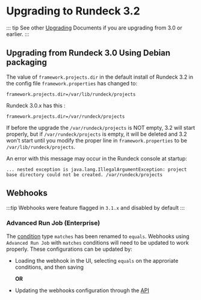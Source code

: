# Upgrading to Rundeck 3.2


::: tip
See other [Upgrading](/upgrading/) Documents if you are upgrading from 3.0 or earlier.
:::

## Upgrading from Rundeck 3.0 Using Debian packaging


The value of `framework.projects.dir` in the default install of Rundeck 3.2 in the config file `framework.properties` has changed to:

	framework.projects.dir=/var/lib/rundeck/projects

Rundeck 3.0.x has this :

	framework.projects.dir=/var/rundeck/projects


If before the upgrade the `/var/rundeck/projects` is NOT empty, 3.2 will start properly, but if `/var/rundeck/projects` is empty, it will be deleted and 3.2 won't start until you modify the proper line in `framework.properties` to be `/var/lib/rundeck/projects`.

An error with this message may occur in the Rundeck console at startup:

```
... nested exception is java.lang.IllegalArgumentException: project base directory could not be created. /var/rundeck/projects

```

## Webhooks
:::tip
Webhooks were feature flagged in `3.1.x` and disabled by default
:::

### Advanced Run Job (Enterprise)
The [condition](/manual/webhooks/advanced-run-job.html#conditions) type `matches`
has been renamed to `equals`. Webhooks using `Advanced Run Job` with `matches` conditions
will need to be updated to work properly. These configurations can be updated by:

- Loading the webhook in the UI, selecting `equals` on the approriate conditions, and then saving

   **OR**

- Updating the webhooks configuration through the [API](/api/rundeck-api.html#webhooks-incubating)